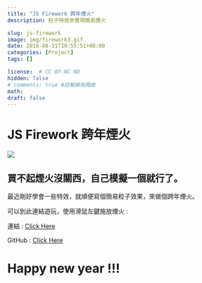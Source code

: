 ```yaml
---
title: "JS Firework 跨年煙火"
description: 粒子特效來實現簡易煙火

slug: js-firework
image: img/firework3.gif
date: 2018-08-31T10:55:51+08:00
categories: [Project]
tags: []

license:  # CC BY-NC-ND
hidden: false
# comments: true #註解掉為開啟
math: 
draft: false
---
```

# JS Firework 跨年煙火

![](img/firework3.gif)

## 買不起煙火沒關西，自己模擬一個就行了。 

最近剛好學會一些特效，就順便寫個簡易粒子效果，來做個跨年煙火。

可以到此連結遊玩，使用滑鼠左鍵施放煙火 :

連結 : <a class="link" href="/downloads/js_Fireworks" target="_blank" rel="noopener">Click Here</a> 

GitHub : [Click Here](https://github.com/md9830415/JS-Fireworks)

# Happy new year !!!